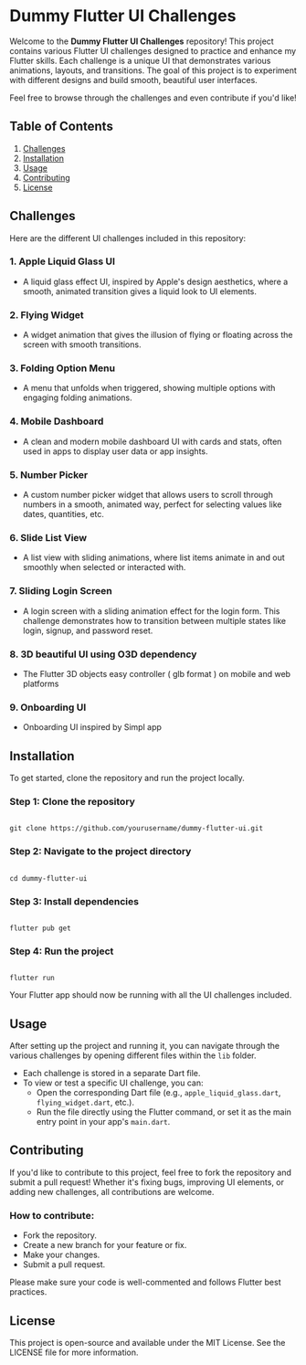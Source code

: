# Dummy Flutter UI Challenges

Welcome to the **Dummy Flutter UI Challenges** repository! This project contains various Flutter UI challenges designed to practice and enhance my Flutter skills. Each challenge is a unique UI that demonstrates various animations, layouts, and transitions. The goal of this project is to experiment with different designs and build smooth, beautiful user interfaces.

Feel free to browse through the challenges and even contribute if you'd like!

## Table of Contents

1. [Challenges](#challenges)  
2. [Installation](#installation)  
3. [Usage](#usage)  
4. [Contributing](#contributing)  
5. [License](#license)  

## Challenges

Here are the different UI challenges included in this repository:

### 1. Apple Liquid Glass UI
- A liquid glass effect UI, inspired by Apple's design aesthetics, where a smooth, animated transition gives a liquid look to UI elements.

### 2. Flying Widget
- A widget animation that gives the illusion of flying or floating across the screen with smooth transitions.

### 3. Folding Option Menu
- A menu that unfolds when triggered, showing multiple options with engaging folding animations.

### 4. Mobile Dashboard
- A clean and modern mobile dashboard UI with cards and stats, often used in apps to display user data or app insights.

### 5. Number Picker
- A custom number picker widget that allows users to scroll through numbers in a smooth, animated way, perfect for selecting values like dates, quantities, etc.

### 6. Slide List View
- A list view with sliding animations, where list items animate in and out smoothly when selected or interacted with.

### 7. Sliding Login Screen
- A login screen with a sliding animation effect for the login form. This challenge demonstrates how to transition between multiple states like login, signup, and password reset.

### 8. 3D beautiful UI using O3D dependency
- The Flutter 3D objects easy controller ( glb format ) on mobile and web platforms

### 9. Onboarding UI
- Onboarding UI inspired by Simpl app

## Installation

To get started, clone the repository and run the project locally.

### Step 1: Clone the repository

```

git clone https://github.com/yourusername/dummy-flutter-ui.git

```

### Step 2: Navigate to the project directory

```

cd dummy-flutter-ui

```

### Step 3: Install dependencies

```

flutter pub get

```

### Step 4: Run the project

```

flutter run

```

Your Flutter app should now be running with all the UI challenges included.

## Usage

After setting up the project and running it, you can navigate through the various challenges by opening different files within the `lib` folder.

- Each challenge is stored in a separate Dart file.
- To view or test a specific UI challenge, you can:
  - Open the corresponding Dart file (e.g., `apple_liquid_glass.dart`, `flying_widget.dart`, etc.).
  - Run the file directly using the Flutter command, or set it as the main entry point in your app's `main.dart`.

## Contributing

If you'd like to contribute to this project, feel free to fork the repository and submit a pull request! Whether it's fixing bugs, improving UI elements, or adding new challenges, all contributions are welcome.

### How to contribute:

- Fork the repository.
- Create a new branch for your feature or fix.
- Make your changes.
- Submit a pull request.

Please make sure your code is well-commented and follows Flutter best practices.

## License

This project is open-source and available under the MIT License. See the LICENSE file for more information.
